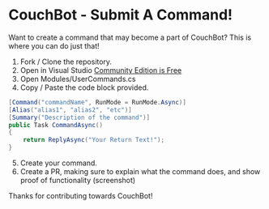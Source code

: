 # CouchBot - Submit A Command!

Want to create a command that may become a part of CouchBot? This is where you can do just that!

1. Fork / Clone the repository.
2. Open in Visual Studio [Community Edition is Free](https://visualstudio.microsoft.com/downloads/)
3. Open Modules/UserCommands.cs
4. Copy / Paste the code block provided.

```csharp
[Command("commandName", RunMode = RunMode.Async)]
[Alias("alias1", "alias2", "etc")]
[Summary("Description of the command")]
public Task CommandAsync()
{
    return ReplyAsync("Your Return Text!");
}
```

5. Create your command.
6. Create a PR, making sure to explain what the command does, and show proof of functionality (screenshot)

Thanks for contributing towards CouchBot! 